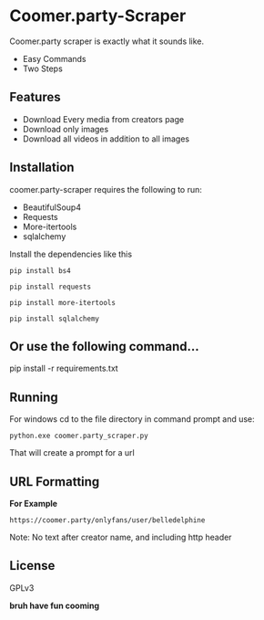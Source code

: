 

<h1 class="code-line" data-line-start=0 data-line-end=1 ><a id="CoomerpartyScraper_0"></a>Coomer.party-Scraper</h1>
<p class="has-line-data" data-line-start="2" data-line-end="3">Coomer.party scraper is exactly what it sounds like.</p>
<ul>
<li class="has-line-data" data-line-start="4" data-line-end="5">Easy Commands</li>
<li class="has-line-data" data-line-start="5" data-line-end="7">Two Steps</li>
</ul>
<h2 class="code-line" data-line-start=7 data-line-end=8 ><a id="Features_7"></a>Features</h2>
<ul>
<li class="has-line-data" data-line-start="8" data-line-end="9">Download Every media from creators page</li>
<li class="has-line-data" data-line-start="9" data-line-end="10">Download only images</li>
<li class="has-line-data" data-line-start="10" data-line-end="12">Download all videos in addition to all images</li>
</ul>
<h2 class="code-line" data-line-start=12 data-line-end=13 ><a id="Installation_12"></a>Installation</h2>
<p class="has-line-data" data-line-start="14" data-line-end="15">coomer.party-scraper requires the following to run:</p>
<ul>
<li class="has-line-data" data-line-start="15" data-line-end="16">BeautifulSoup4</li>
<li class="has-line-data" data-line-start="16" data-line-end="18">Requests</li>
<li class="has-line-data" data-line-start="16" data-line-end="18">More-itertools</li>
<li class="has-line-data" data-line-start="16" data-line-end="18">sqlalchemy</li>
</ul>
<p class="has-line-data" data-line-start="18" data-line-end="19">Install the dependencies like this</p>
<pre><code class="has-line-data" data-line-start="21" data-line-end="23" class="language-sh">pip install bs4
</code></pre>
<pre><code class="has-line-data" data-line-start="24" data-line-end="26" class="language-sh">pip install requests
</code></pre>
<pre><code class="has-line-data" data-line-start="24" data-line-end="26" class="language-sh">pip install more-itertools
</code></pre>
<pre><code class="has-line-data" data-line-start="24" data-line-end="26" class="language-sh">pip install sqlalchemy
</code></pre>

<h2>
  Or use the following command...
 </h2>
 pip install -r requirements.txt
 
 
<h2 class="code-line" data-line-start=27 data-line-end=28 ><a id="Running_27"></a>Running</h2>
<p class="has-line-data" data-line-start="29" data-line-end="30">For windows cd to the file directory in command prompt and use:</p>
<pre><code class="has-line-data" data-line-start="31" data-line-end="33" class="language-sh">python.exe coomer.party_scraper.py
</code></pre>
<p class="has-line-data" data-line-start="33" data-line-end="34">That will create a prompt for a url</p>
<h2 class="code-line" data-line-start=35 data-line-end=36 ><a id="URL_Formatting_35"></a>URL Formatting</h2>
<p class="has-line-data" data-line-start="36" data-line-end="37"><strong>For Example</strong></p>
<pre><code class="has-line-data" data-line-start="38" data-line-end="40" class="language-sh">https://coomer.party/onlyfans/user/belledelphine
</code></pre>
<p class="has-line-data" data-line-start="40" data-line-end="41">Note: No text after creator name, and including http header</p>
<h2 class="code-line" data-line-start=41 data-line-end=42 ><a id="License_41"></a>License</h2>
<p class="has-line-data" data-line-start="43" data-line-end="44">GPLv3</p>
<p class="has-line-data" data-line-start="45" data-line-end="46"><strong>bruh have fun cooming</strong></p>

